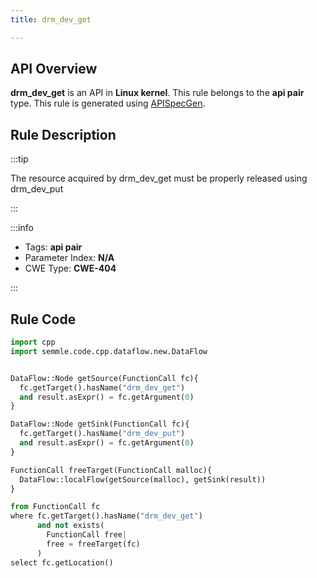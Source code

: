 ```yaml
---
title: drm_dev_get

---
```



## API Overview
**drm_dev_get** is an API in **Linux kernel**. This rule belongs to the **api pair** type. This rule is generated using [APISpecGen](../../tools/APISpecGen).
## Rule Description

:::tip

The resource acquired by drm_dev_get must be properly released using drm_dev_put

:::

:::info

- Tags: **api pair**
- Parameter Index: **N/A**
- CWE Type: **CWE-404**

:::

## Rule Code
```python
import cpp
import semmle.code.cpp.dataflow.new.DataFlow


DataFlow::Node getSource(FunctionCall fc){
  fc.getTarget().hasName("drm_dev_get")
  and result.asExpr() = fc.getArgument(0)
}

DataFlow::Node getSink(FunctionCall fc){
  fc.getTarget().hasName("drm_dev_put")
  and result.asExpr() = fc.getArgument(0)
}

FunctionCall freeTarget(FunctionCall malloc){
  DataFlow::localFlow(getSource(malloc), getSink(result))
}

from FunctionCall fc
where fc.getTarget().hasName("drm_dev_get")
      and not exists(
        FunctionCall free| 
        free = freeTarget(fc)
      )
select fc.getLocation()

    
```